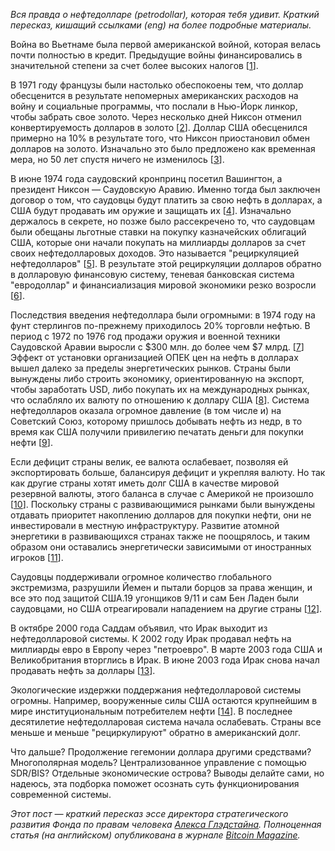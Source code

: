  

_Вся правда о нефтедолларе (petrodollar), которая тебя удивит. Краткий пересказ, кишащий ссылками (eng) на более подробные материалы._  

Война во Вьетнаме была первой американской войной, которая велась почти полностью в кредит. Предыдущие войны финансировались в значительной степени за счет более высоких налогов \[[1](https://www.jstor.org/stable/2950852?seq=1)\].   

В 1971 году французы были настолько обеспокоены тем, что доллар обесценится в результате непомерных американских расходов на войну и социальные программы, что послали в Нью-Йорк линкор, чтобы забрать свое золото. Через несколько дней Никсон отменил конвертируемость долларов в золото \[[2](https://scholarship.law.columbia.edu/cgi/viewcontent.cgi?article=3545&amp;context=faculty_scholarship)\]. Доллар США обесценился примерно на 10% в результате того, что Никсон приостановил обмен долларов на золото. Изначально это было предложено как временная мера, но 50 лет спустя ничего не изменилось \[[3](https://www.cvce.eu/content/publication/1999/1/1/168eed17-f28b-487b-9cd2-6d668e42e63a/publishable_en.%20pdf)\].   

В июне 1974 года саудовский кронпринц посетил Вашингтон, а президент Никсон — Саудовскую Аравию. Именно тогда был заключен договор о том, что саудовцы будут платить за свою нефть в долларах, а США будут продавать им оружие и защищать их \[[4](https://www.energyhistory.eu/en/special-issue/oil-dollars-and-us-power-1970s-re-viewing-connections)\]. Изначально держалось в секрете, но позже было рассекречено то, что саудовцам были обещаны льготные ставки на покупку казначейских облигаций США, которые они начали покупать на миллиарды долларов за счет своих нефтедолларовых доходов. Это называется "рециркуляцией нефтедолларов" \[[5](https://www.jstor.org/stable/10.7591/j.ctvv414gb)\]. В результате этой рециркуляции долларов обратно в долларовую финансовую систему, теневая банковская система "евродоллар" и финансиализация мировой экономики резко возросли \[[6](https://www.brookings.edu/wp-content/uploads/2018/06/9780815736745_ch1.pdf)\].   

Последствия введения нефтедоллара были огромными: в 1974 году на фунт стерлингов по-прежнему приходилось 20% торговли нефтью. В период с 1972 по 1976 год продажи оружия и военной техники Саудовской Аравии выросли с $300 млн. до более чем $7 млрд. \[[7](https://www.washingtonpost.com/outlook/2021/03/12/congress-may-have-act-punish-saudi-arabia/)\] Эффект от установки организацией ОПЕК цен на нефть в долларах вышел далеко за пределы энергетических рынков. Страны были вынуждены либо строить экономику, ориентированную на экспорт, чтобы заработать USD, либо покупать их на международных рынках, что ослабляло их валюту по отношению к доллару США \[[8](https://www.lynalden.com/fraying-petrodollar-system/)\]. Система нефтедолларов оказала огромное давление (в том числе и) на Советский Союз, которому пришлось добывать нефть из недр, в то время как США получили привилегию печатать деньги для покупки нефти \[[9](https://www.coindesk.com/luke-gromen-macro-history-global-dollar-system)\]. 

Если дефицит страны велик, ее валюта ослабевает, позволяя ей экспортировать больше, балансируя дефицит и укрепляя валюту. Но так как другие страны хотят иметь долг США в качестве мировой резервной валюты, этого баланса в случае с Америкой не произошло \[[10](https://www.lynalden.com/trade-deficit/)\]. Поскольку страны с развивающимися рынками были вынуждены отдавать приоритет накоплению долларов для покупки нефти, они не инвестировали в местную инфраструктуру. Развитие атомной энергетики в развивающихся странах также не поощрялось, и таким образом они оставались энергетически зависимыми от иностранных игроков \[[11](https://phenomenalworld.org/analysis/the-class-politics-of-the-dollar-system)\].   

Саудовцы поддерживали огромное количество глобального экстремизма, разрушили Йемен и пытали борцов за права женщин, и все это под защитой США.19 угонщиков 9/11 и сам Бен Ладен были саудовцами, но США отреагировали нападением на другие страны \[[12](https://foreignpolicy.com/2019/05/03/its-time-for-saudi-arabia-to-stop-exporting-extremism/)\].   

В октябре 2000 года Саддам объявил, что Ирак выходит из нефтедолларовой системы. К 2002 году Ирак продавал нефть на миллиарды евро в Европу через "петроевро". В марте 2003 года США и Великобритания вторглись в Ирак. В июне 2003 года Ирак снова начал продавать нефть за доллары \[[13](https://www.thedossier.info/articles/ft_iraq-returns-to-international-oil-market.pdf)\].   

Экологические издержки поддержания нефтедолларовой системы огромны. Например, вооруженные силы США остаются крупнейшим в мире институциональным потребителем нефти \[[14](https://susanfsu.medium.com/think-btc-is-a-dirty-business-consider-the-carbon-cost-of-a-dollar-c38122fb55c5)\]. В последнее десятилетие нефтедолларовая система начала ослабевать. Страны все меньше и меньше "рециркулируют" обратно в американский долг.   

Что дальше? Продолжение гегемонии доллара другими средствами? Многополярная модель? Централизованное управление с помощью SDR/BIS? Отдельные экономические острова? Выводы делайте сами, но надеюсь, эта подборка поможет осознать суть функционирования современной системы.  

_Этот пост — краткий пересказ эссе директора стратегического развития Фонда по правам человека _[_Алекса Глэдстайна_](https://twitter.com/gladstein)_. Полноценная статья (на английском) опубликована в журнале _[_Bitcoin Magazine_](https://bitcoinmagazine.com/culture/the-hidden-costs-of-the-petrodollar)_._
